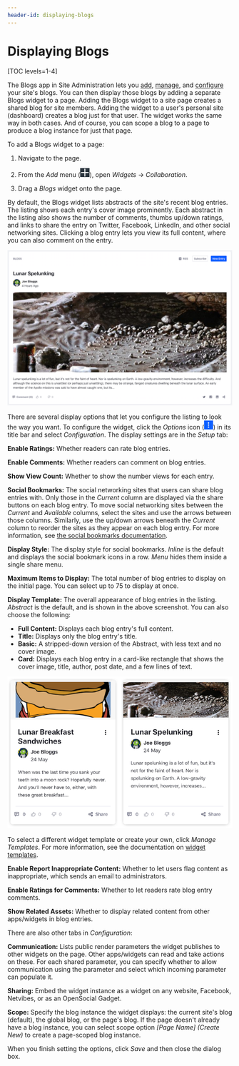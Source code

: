 ```yaml
---
header-id: displaying-blogs
---
```


# Displaying Blogs

[TOC levels=1-4]

The Blogs app in Site Administration lets you 
[add](https://www.liferay.com/), 
[manage](https://www.liferay.com/), 
and 
[configure](https://www.liferay.com/) 
your site's blogs. You can then display those blogs by adding a separate Blogs 
widget to a page. Adding the Blogs widget to a site page creates a shared blog 
for site members. Adding the widget to a user's personal site (dashboard) 
creates a blog just for that user. The widget works the same way in both cases. 
And of course, you can scope a blog to a page to produce a blog instance for 
just that page. 

To add a Blogs widget to a page:

1.  Navigate to the page. 

2.  From the *Add* menu 
    (![Add](../../../../images/icon-add-app.png)), open *Widgets* &rarr; 
    *Collaboration*. 

3.  Drag a *Blogs* widget onto the page.

By default, the Blogs widget lists abstracts of the site's recent blog entries. 
The listing shows each entry's cover image prominently. Each abstract in the 
listing also shows the number of comments, thumbs up/down ratings, and links to 
share the entry on Twitter, Facebook, LinkedIn, and other social networking 
sites. Clicking a blog entry lets you view its full content, where you can also 
comment on the entry. 

![Figure 1: Fancy a lunar spelunking trip? This blog entry's abstract lets you know what you're getting into.](../../../../images/blog-entry-abstract.png)

There are several display options that let you configure the listing to look the 
way you want. To configure the widget, click the *Options* icon 
(![Options](../../../../images/icon-app-options.png)) in its title bar and 
select *Configuration*. The display settings are in the *Setup* tab:  

**Enable Ratings:** Whether readers can rate blog entries. 

**Enable Comments:** Whether readers can comment on blog entries. 

**Show View Count:** Whether to show the number views for each entry. 

**Social Bookmarks:** The social networking sites that users can share blog 
entries with. Only those in the *Current* column are displayed via the share 
buttons on each blog entry. To move social networking sites between the 
*Current* and *Available* columns, select the sites and use the arrows between 
those columns. Similarly, use the up/down arrows beneath the *Current* column to 
reorder the sites as they appear on each blog entry. For more information, see 
[the social bookmarks documentation](/docs/7-2/user/-/knowledge_base/u/using-social-bookmarks). 

**Display Style:** The display style for social bookmarks. *Inline* is the 
default and displays the social bookmark icons in a row. *Menu* hides them 
inside a single share menu. 

**Maximum Items to Display:** The total number of blog entries to display on the 
initial page. You can select up to 75 to display at once. 

**Display Template:** The overall appearance of blog entries in the listing. 
*Abstract* is the default, and is shown in the above screenshot. You can also 
choose the following: 

-   **Full Content:** Displays each blog entry's full content. 
-   **Title:** Displays only the blog entry's title.
-   **Basic:** A stripped-down version of the Abstract, with less text and no 
    cover image.
-   **Card:** Displays each blog entry in a card-like rectangle that shows the 
    cover image, title, author, post date, and a few lines of text. 

![Figure 2: The *Card* display template makes your blog posts look like fun little trading cards.](../../../../images/blogs-cards.png)

To select a different widget template or create your own, 
click *Manage Templates*. For more information, see the documentation on 
[widget templates](/docs/7-2/user/-/knowledge_base/u/styling-widgets-with-widget-fragments). 

**Enable Report Inappropriate Content:** Whether to let users flag content as 
inappropriate, which sends an email to administrators. 

**Enable Ratings for Comments:** Whether to let readers rate blog entry 
comments.

**Show Related Assets:** Whether to display related content from other 
apps/widgets in blog entries. 

There are also other tabs in *Configuration*: 

**Communication:** Lists public render parameters the widget publishes to other 
widgets on the page. Other apps/widgets can read and take actions on these. For 
each shared parameter, you can specify whether to allow communication using the 
parameter and select which incoming parameter can populate it. 

**Sharing:** Embed the widget instance as a widget on any website, Facebook, 
Netvibes, or as an OpenSocial Gadget. 

**Scope:** Specify the blog instance the widget displays: the current site's 
blog (default), the global blog, or the page's blog. If the page doesn't already 
have a blog instance, you can select scope option *\[Page Name\] \(Create New\)* 
to create a page-scoped blog instance. 

When you finish setting the options, click *Save* and then close the dialog box. 
